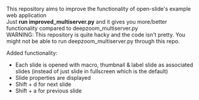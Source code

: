 This repository aims to improve the functionality of open-slide's example web application <br>
Just **run improved_multiserver.py** and it gives you more/better functionality compared to deepzoom_multiserver.py <br>
WARNING: This repository is quite hacky and the code isn't pretty. You might not be able to run deepzoom_multiserver.py 
through this repo.

Added functionality:

- Each slide is opened with macro, thumbnail & label slide as associated slides (instead of just slide in fullscreen which is the default)
- Slide properties are displayed
- Shift + d for next slide
- Shift + a for previous slide
